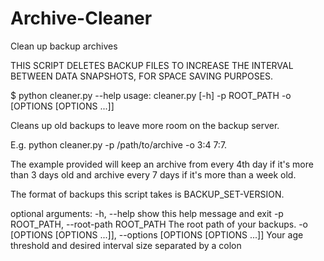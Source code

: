 # Archive-Cleaner
Clean up backup archives

THIS SCRIPT DELETES BACKUP FILES TO INCREASE THE INTERVAL BETWEEN DATA SNAPSHOTS, FOR SPACE SAVING PURPOSES.

$ python cleaner.py --help
usage: cleaner.py [-h] -p ROOT_PATH -o [OPTIONS [OPTIONS ...]]

Cleans up old backups to leave more room on the backup server.

E.g. python cleaner.py -p /path/to/archive -o 3:4 7:7.

The example provided will keep an archive from every 4th day if it's more than 3 days old and archive every 7 days if it's more than a week old.

The format of backups this script takes is BACKUP_SET-VERSION.

optional arguments:
  -h, --help            show this help message and exit
  -p ROOT_PATH, --root-path ROOT_PATH
                        The root path of your backups.
  -o [OPTIONS [OPTIONS ...]], --options [OPTIONS [OPTIONS ...]]
                        Your age threshold and desired interval size separated
                        by a colon
